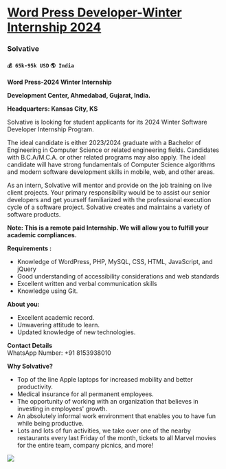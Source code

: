 # [Word Press Developer-Winter Internship 2024](https://www.remotewlb.com/apply/word-press-developer-winter-internship-2024)  
### Solvative  
#### `💰 65k-95k USD` `🌎 India`  

**Word Press-2024 Winter **Internship****

**Development Center, Ahmedabad, Gujarat, India.**

**Headquarters: Kansas City, KS**  
  
Solvative is looking for student applicants for its 2024 Winter Software Developer Internship Program.

The ideal candidate is either 2023/2024 graduate with a Bachelor of Engineering in Computer Science or related engineering fields. Candidates with B.C.A/M.C.A. or other related programs may also apply. The ideal candidate will have strong fundamentals of Computer Science algorithms and modern software development skills in mobile, web, and other areas.

As an intern, Solvative will mentor and provide on the job training on live client projects. Your primary responsibility would be to assist our senior developers and get yourself familiarized with the professional execution cycle of a software project. Solvative creates and maintains a variety of software products.

**Note: This is a remote paid Internship. We will allow you to fulfill your academic compliances.**  
  

**Requirements :**

  * Knowledge of WordPress, PHP, MySQL, CSS, HTML, JavaScript, and jQuery
  * Good understanding of accessibility considerations and web standards
  * Excellent written and verbal communication skills
  * Knowledge using Git.

**About you:**

  * Excellent academic record.
  * Unwavering attitude to learn.
  * Updated knowledge of new technologies.   
  
**Contact Details**  
WhatsApp Number: +91 8153938010

**Why Solvative?**

  * Top of the line Apple laptops for increased mobility and better productivity.
  * Medical insurance for all permanent employees.
  * The opportunity of working with an organization that believes in investing in employees' growth.
  * An absolutely informal work environment that enables you to have fun while being productive.
  * Lots and lots of fun activities, we take over one of the nearby restaurants every last Friday of the month, tickets to all Marvel movies for the entire team, company picnics, and more!

![](https://remotive.com/job/track/1883036/blank.gif?source=public_api)

